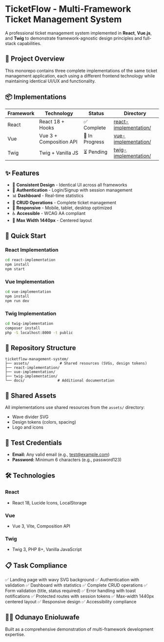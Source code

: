 # TicketFlow - Multi-Framework Ticket Management System

A professional ticket management system implemented in **React**, **Vue.js**, and **Twig** to demonstrate framework-agnostic design principles and full-stack capabilities.

## 🎯 Project Overview

This monorepo contains three complete implementations of the same ticket management application, each using a different frontend technology while maintaining identical UI/UX and functionality.

## 📦 Implementations

| Framework | Technology | Status | Directory |
|-----------|-----------|---------|-----------|
| React | React 18 + Hooks | ✅ Complete | [react-implementation/](./react-implementation/) |
| Vue | Vue 3 + Composition API | 🚧 In Progress | [vue-implementation/](./vue-implementation/) |
| Twig | Twig + Vanilla JS | ⏳ Pending | [twig-implementation/](./twig-implementation/) |

## ✨ Features

- 🎨 **Consistent Design** - Identical UI across all frameworks
- 🔐 **Authentication** - Login/Signup with session management
- 📊 **Dashboard** - Real-time statistics
- 🎫 **CRUD Operations** - Complete ticket management
- 📱 **Responsive** - Mobile, tablet, desktop optimized
- ♿ **Accessible** - WCAG AA compliant
- 🎯 **Max Width 1440px** - Centered layout

## 🚀 Quick Start

### React Implementation
```bash
cd react-implementation
npm install
npm start
```

### Vue Implementation
```bash
cd vue-implementation
npm install
npm run dev
```

### Twig Implementation
```bash
cd twig-implementation
composer install
php -S localhost:8000 -t public
```

## 📁 Repository Structure
```
ticketflow-management-system/
├── assets/              # Shared resources (SVGs, design tokens)
├── react-implementation/
├── vue-implementation/
├── twig-implementation/
└── docs/               # Additional documentation
```

## 🎨 Shared Assets

All implementations use shared resources from the `assets/` directory:
- Wave divider SVG
- Design tokens (colors, spacing)
- Logo and icons

## 🔐 Test Credentials

- **Email:** Any valid email (e.g., test@example.com)
- **Password:** Minimum 6 characters (e.g., password123)

## 🛠️ Technologies

### React
- React 18, Lucide Icons, LocalStorage

### Vue
- Vue 3, Vite, Composition API

### Twig
- Twig 3, PHP 8+, Vanilla JavaScript

## 📋 Task Compliance

✅ Landing page with wavy SVG background
✅ Authentication with validation
✅ Dashboard with statistics
✅ Complete CRUD operations
✅ Form validation (title, status required)
✅ Error handling with toast notifications
✅ Protected routes with session tokens
✅ Max-width 1440px centered layout
✅ Responsive design
✅ Accessibility compliance

## 👨‍💻 Odunayo Enioluwafe

Built as a comprehensive demonstration of multi-framework development expertise.

